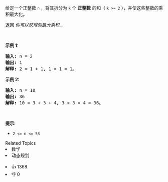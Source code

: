 <p>给定一个正整数&nbsp;<code>n</code>&nbsp;，将其拆分为 <code>k</code> 个 <strong>正整数</strong> 的和（&nbsp;<code>k &gt;= 2</code>&nbsp;），并使这些整数的乘积最大化。</p>

<p>返回 <em>你可以获得的最大乘积</em>&nbsp;。</p>

<p>&nbsp;</p>

<p><strong>示例 1:</strong></p>

<pre>
<strong>输入: </strong>n = 2
<strong>输出: </strong>1
<strong>解释: </strong>2 = 1 + 1, 1 × 1 = 1。</pre>

<p><strong>示例&nbsp;2:</strong></p>

<pre>
<strong>输入: </strong>n = 10
<strong>输出: </strong>36
<strong>解释: </strong>10 = 3 + 3 + 4, 3 ×&nbsp;3 ×&nbsp;4 = 36。</pre>

<p>&nbsp;</p>

<p><strong>提示:</strong></p>

<ul> 
 <li><code>2 &lt;= n &lt;= 58</code></li> 
</ul>

<div><div>Related Topics</div><div><li>数学</li><li>动态规划</li></div></div><br><div><li>👍 1368</li><li>👎 0</li></div>